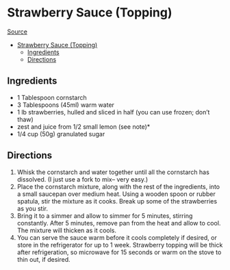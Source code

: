 # Strawberry Sauce (Topping)

[Source](https://sallysbakingaddiction.com/homemade-strawberry-topping/#tasty-recipes-72779-jump-target)

- [Strawberry Sauce (Topping)](#strawberry-sauce-topping)
  - [Ingredients](#ingredients)
  - [Directions](#directions)

## Ingredients

- 1 Tablespoon cornstarch
- 3 Tablespoons (45ml) warm water
- 1 lb strawberries, hulled and sliced in half (you can use frozen; don’t thaw)
- zest and juice from 1/2 small lemon (see note)*
- 1/4 cup (50g) granulated sugar

## Directions

1. Whisk the cornstarch and water together until all the cornstarch has dissolved. (I just use a fork to mix– very easy.)
1. Place the cornstarch mixture, along with the rest of the ingredients, into a small saucepan over medium heat. Using a wooden spoon or rubber spatula, stir the mixture as it cooks. Break up some of the strawberries as you stir.
1. Bring it to a simmer and allow to simmer for 5 minutes, stirring constantly. After 5 minutes, remove pan from the heat and allow to cool. The mixture will thicken as it cools.
1. You can serve the sauce warm before it cools completely if desired, or store in the refrigerator for up to 1 week. Strawberry topping will be thick after refrigeration, so microwave for 15 seconds or warm on the stove to thin out, if desired.
